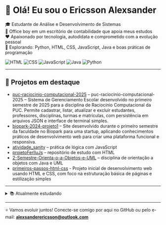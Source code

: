 # 👋 Olá! Eu sou o Ericsson Alexsander

🎓 Estudante de Análise e Desenvolvimento de Sistemas  
💼 Office boy em um escritório de contabilidade que apoia meus estudos  
❤️ Apaixonado por tecnologia, autodidata e comprometido com a evolução pessoal  
🚀 Explorando: Python, HTML, CSS, JavaScript, Java e boas práticas de programação 

![HTML](https://img.shields.io/badge/HTML-5-orange)
![CSS](https://img.shields.io/badge/CSS-3-blue)
![JavaScript](https://img.shields.io/badge/JavaScript-yellow)
![Java](https://img.shields.io/badge/Java-red)
![Python](https://img.shields.io/badge/Python-blue)

---

## 📌 Projetos em destaque
- [puc-raciocinio-computacional-2025](https://github.com/EricssonAlexsander01/puc-raciocinio-computacional.git) – puc-raciocinio-computacional-2025 – Sistema de Gerenciamento Escolar desenvolvido no primeiro semestre de 2025 para a disciplina de Raciocínio Computacional da PUC. Permite cadastrar, listar, atualizar e excluir estudantes, professores, disciplinas, turmas e matrículas, com persistência em arquivos JSON e interface de terminal simples.
- [biopark-2024-projeto1](https://github.com/EricssonAlexsander01/biopark-2024-projeto1.git) – Site desenvolvido durante o primeiro semestre da faculdade no Biopark para uma startup, aplicando conhecimentos práticos de desenvolvimento web para criar uma plataforma funcional e responsiva. 
- [atividade_sanity](https://github.com/EricssonAlexsander01/atividade_sanity) – prática de lógica com JavaScript  
- [projetoFerlluJs](https://github.com/EricssonAlexsander01/projetoFerlluJs) – repositório de estudo com HTML  
- [2-Semestre-Orienta-o-a-Objetos-e-UML](https://github.com/EricssonAlexsander01/2-Semestre-Orienta-o-a-Objetos-e-UML) – disciplina de orientação a objetos com Java e UML
- [primeiros-passos-html-css](https://github.com/EricssonAlexsander01/primeiros-passos-html-css.git) - Projeto inicial de desenvolvimento web usando HTML e CSS, com foco na estruturação básica de páginas e estilização simples

---

<details>
  <summary>📚 Atualmente estudando</summary>

- Estatística aplicada à computação  
- Fundamentos da filosofia e raciocínio computacional  
- Modelagem de sites e lógica de programação  

</details>

---

⭐ Vamos evoluir juntos! Conecte-se comigo por aqui no GitHub ou pelo e-mail: **alexsanderericsson@outlook.com**
